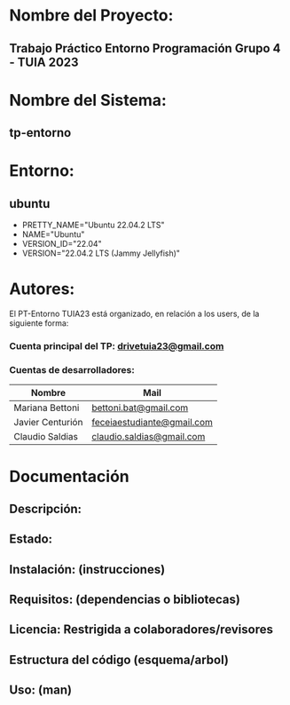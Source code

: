 # Nombre del Proyecto: 
  ## Trabajo Práctico Entorno Programación Grupo 4 - TUIA 2023

# Nombre del Sistema: 
  ## tp-entorno

# Entorno: 
  ## ubuntu 
*  PRETTY_NAME="Ubuntu 22.04.2 LTS"
*  NAME="Ubuntu"
*  VERSION_ID="22.04"
*  VERSION="22.04.2 LTS (Jammy Jellyfish)"

# Autores:
El PT-Entorno TUIA23 está organizado, en relación a los users, de la siguiente forma:
### Cuenta principal del TP: drivetuia23@gmail.com
### Cuentas de desarrolladores: 
| Nombre  | Mail |
|---------|-------------|
| Mariana Bettoni | bettoni.bat@gmail.com |
| Javier Centurión | feceiaestudiante@gmail.com |
| Claudio Saldias | claudio.saldias@gmail.com |

# Documentación
## Descripción:
## Estado:
## Instalación: (instrucciones)
## Requisitos: (dependencias o bibliotecas)
## Licencia: Restrigida a colaboradores/revisores
## Estructura del código (esquema/arbol)
## Uso: (man)
